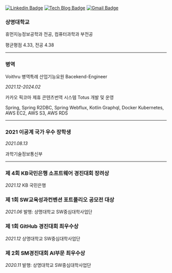[![Linkedin Badge](https://img.shields.io/badge/-LinkedIn-blue?style=flat-square&logo=Linkedin&logoColor=white&link=https://https://www.linkedin.com/in/yoonho-ahn-30baa5203/)](https://www.linkedin.com/in/yoonho-ahn-30baa5203/)
[![Tech Blog Badge](https://img.shields.io/badge/-Tech%20blog-gray?style=flat-square&logo=github&link=https://ahn3330.tistory.com/)](https://ahn3330.tistory.com/)
[![Gmail Badge](https://img.shields.io/badge/Gmail-d14836?style=flat-square&logo=Gmail&logoColor=white&link=mailto:yoonho5684@gmail.com)](mailto:yoonho5684@gmail.com)

### 상명대학교

휴먼지능정보공학과 전공, 컴퓨터과학과 부전공

평균평점 4.33, 전공 4.38

---

### 병역

Voithru 병역특례 산업기능요원 Bacekend-Engineer

*2021.12-2024.02*

카카오 픽코마 제휴 콘텐츠번역 시스템 Totus 개발 및 운영

Spring, Spring R2DBC, Spring Webflux, Kotlin Graphql, Docker
Kubernetes, AWS EC2, AWS S3, AWS RDS

---

### 2021 이공계 국가 우수 장학생

*2021.08.13*

과학기술정보통신부

---

### **제 4회 KB국민은행 소프트웨어 경진대회 장려상**

*2021.12*
KB 국민은행

### 제 1회 SW교육성과컨벤션 포트폴리오 공모전 대상

*2021.06*
발행: 상명대학교 SW중심대학사업단

### **제 1회 GitHub 경진대회 최우수상**

*2021.12*
상명대학교 SW중심대학사업단

### 제 2회 SM경진대회 AI부문 최우수상

*2020.11*
발행: 상명대학교 SW중심대학사업단

